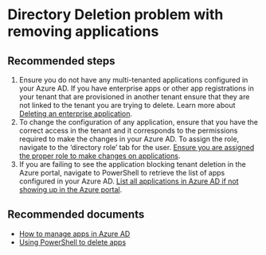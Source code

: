 <properties
    pageTitle="Problems removing applications"
    description="Azure Active Directory case submission self help"
    service="microsoft.aad"
    resource="Microsoft_AAD_IAM"
    authors="ElizavetaKuzmenko"
    displayOrder=""
    selfHelpType="generic"
    supportTopicIds="32615412"
    resourceTags=""
    productPesIds="16578"
    cloudEnvironments="public"
    />

# Directory Deletion problem with removing applications
 
## **Recommended steps** 
1. Ensure you do not have any multi-tenanted applications configured in your Azure AD. If you have enterprise apps or other app registrations in your tenant that are provisioned in another tenant ensure that they are not linked to the tenant you are trying to delete. Learn more about [Deleting an enterprise application](https://docs.microsoft.com/azure/active-directory/manage-apps/remove-user-or-group-access-portal#how-do-i-remove-a-user-or-group-assignment-to-an-enterprise-app-in-the-azure-portal).
2. To change the configuration of any application, ensure that you have the correct access in the tenant and it corresponds to the permissions required to make the changes in your Azure AD. To assign the role, navigate to the ‘directory role’ tab for the user. [Ensure you are assigned the proper role to make changes on applications](https://docs.microsoft.com/azure/activedirectory/https://review.docs.microsoft.com/azure/active-directory/fundamentals/active-directory-users-assign-role-azure-portal).
3. If you are failing to see the application blocking tenant deletion in the Azure portal, navigate to PowerShell to retrieve the list of apps configured in your Azure AD. [List all applications in Azure AD if not showing up in the Azure portal](https://docs.microsoft.com/azure/active-directory/manage-apps/remove-user-or-group-access-portal#how-do-i-remove-a-user-or-group-assignment-to-an-enterprise-app-using-powershell).

## **Recommended documents**
* [How to manage apps in Azure AD](https://docs.microsoft.com/azure/active-directory/manage-apps/remove-user-or-group-access-portal#next-steps)
* [Using PowerShell to delete apps](https://docs.microsoft.com/powershell/module/azuread/remove-azureadapplication?view=azureadps-2.0)
